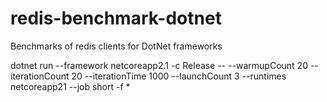 # redis-benchmark-dotnet
Benchmarks of redis clients for DotNet frameworks

dotnet run --framework netcoreapp2.1 -c Release -- --warmupCount 20 --iterationCount 20 --iterationTime 1000 --launchCount 3 --runtimes netcoreapp21  --job short -f *
